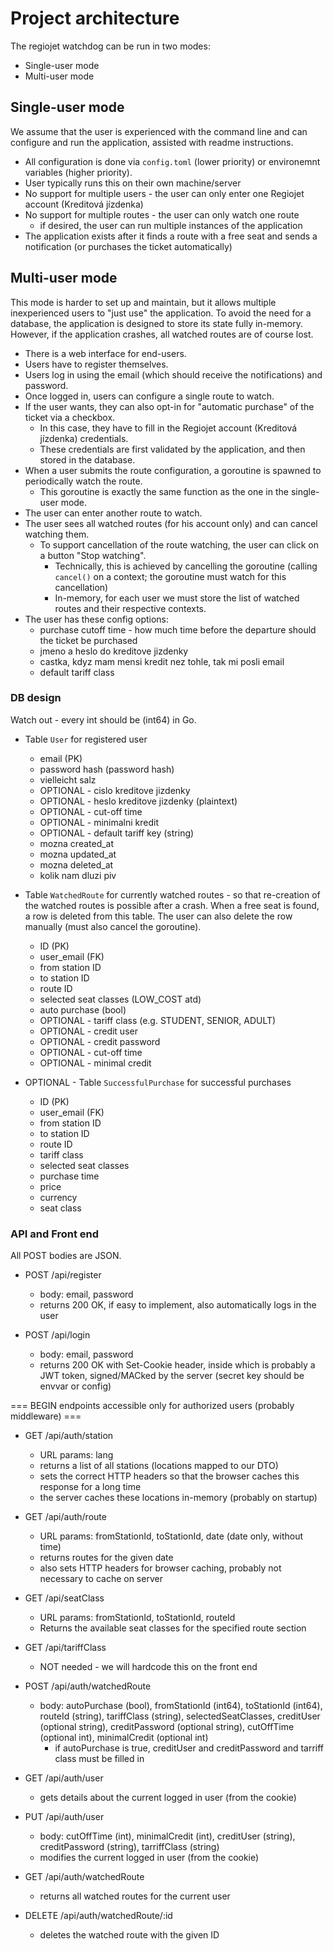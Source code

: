 # Project architecture

The regiojet watchdog can be run in two modes:

- Single-user mode
- Multi-user mode

## Single-user mode

We assume that the user is experienced with the command line and can configure and run the application,
assisted with readme instructions.

- All configuration is done via `config.toml` (lower priority) or environemnt variables (higher priority).
- User typically runs this on their own machine/server
- No support for multiple users - the user can only enter one Regiojet account (Kreditová jízdenka)
- No support for multiple routes - the user can only watch one route
  - if desired, the user can run multiple instances of the application
- The application exists after it finds a route with a free seat and sends a notification (or purchases the ticket automatically)

## Multi-user mode

This mode is harder to set up and maintain, but it allows multiple inexperienced users to "just use" the application.
To avoid the need for a database, the application is designed to store its state fully in-memory.
However, if the application crashes, all watched routes are of course lost.

- There is a web interface for end-users.
- Users have to register themselves.
- Users log in using the email (which should receive the notifications) and password.
- Once logged in, users can configure a single route to watch.
- If the user wants, they can also opt-in for "automatic purchase" of the ticket via a checkbox.
  - In this case, they have to fill in the Regiojet account (Kreditová jízdenka) credentials.
  - These credentials are first validated by the application, and then stored in the database.
- When a user submits the route configuration, a goroutine is spawned to periodically watch the route.
  - This goroutine is exactly the same function as the one in the single-user mode.
- The user can enter another route to watch.
- The user sees all watched routes (for his account only) and can cancel watching them.
  - To support cancellation of the route watching, the user can click on a button "Stop watching".
    - Technically, this is achieved by cancelling the goroutine (calling `cancel()` on a context; the goroutine must watch for this cancellation)
    - In-memory, for each user we must store the list of watched routes and their respective contexts.
- The user has these config options:
  - purchase cutoff time - how much time before the departure should the ticket be purchased
  - jmeno a heslo do kreditove jizdenky
  - castka, kdyz mam mensi kredit nez tohle, tak mi posli email
  - default tariff class

### DB design

Watch out - every int should be (int64) in Go.

- Table `User` for registered user

  - email (PK)
  - password hash (password hash)
  - vielleicht salz
  - OPTIONAL - cislo kreditove jizdenky
  - OPTIONAL - heslo kreditove jizdenky (plaintext)
  - OPTIONAL - cut-off time
  - OPTIONAL - minimalni kredit
  - OPTIONAL - default tariff key (string)
  - mozna created_at
  - mozna updated_at
  - mozna deleted_at
  - kolik nam dluzi piv

- Table `WatchedRoute` for currently watched routes - so that re-creation of the watched routes is possible after a crash.
  When a free seat is found, a row is deleted from this table. The user can also delete the row manually (must also cancel the goroutine).

  - ID (PK)
  - user_email (FK)
  - from station ID
  - to station ID
  - route ID
  - selected seat classes (LOW_COST atd)
  - auto purchase (bool)
  - OPTIONAL - tariff class (e.g. STUDENT, SENIOR, ADULT)
  - OPTIONAL - credit user
  - OPTIONAL - credit password
  - OPTIONAL - cut-off time
  - OPTIONAL - minimal credit

- OPTIONAL - Table `SuccessfulPurchase` for successful purchases
  - ID (PK)
  - user_email (FK)
  - from station ID
  - to station ID
  - route ID
  - tariff class
  - selected seat classes
  - purchase time
  - price
  - currency
  - seat class

### API and Front end

All POST bodies are JSON.

- POST /api/register

  - body: email, password
  - returns 200 OK, if easy to implement, also automatically logs in the user

- POST /api/login
  - body: email, password
  - returns 200 OK with Set-Cookie header, inside which is probably a JWT token, signed/MACked by the server (secret key should be envvar or config)

=== BEGIN endpoints accessible only for authorized users (probably middleware) ===

- GET /api/auth/station

  - URL params: lang
  - returns a list of all stations (locations mapped to our DTO)
  - sets the correct HTTP headers so that the browser caches this response for a long time
  - the server caches these locations in-memory (probably on startup)

- GET /api/auth/route

  - URL params: fromStationId, toStationId, date (date only, without time)
  - returns routes for the given date
  - also sets HTTP headers for browser caching, probably not necessary to cache on server

- GET /api/seatClass

  - URL params: fromStationId, toStationId, routeId
  - Returns the available seat classes for the specified route section


- GET /api/tariffClass

  - NOT needed - we will hardcode this on the front end

- POST /api/auth/watchedRoute

  - body: autoPurchase (bool), fromStationId (int64), toStationId (int64), routeId (string), tariffClass (string), selectedSeatClasses, creditUser (optional string), creditPassword (optional string), cutOffTime (optional int), minimalCredit (optional int)
    - if autoPurchase is true, creditUser and creditPassword and tarriff class must be filled in

- GET /api/auth/user

  - gets details about the current logged in user (from the cookie)

- PUT /api/auth/user

  - body: cutOffTime (int), minimalCredit (int), creditUser (string), creditPassword (string), tarriffClass (string)
  - modifies the current logged in user (from the cookie)

- GET /api/auth/watchedRoute

  - returns all watched routes for the current user

- DELETE /api/auth/watchedRoute/:id
  - deletes the watched route with the given ID
